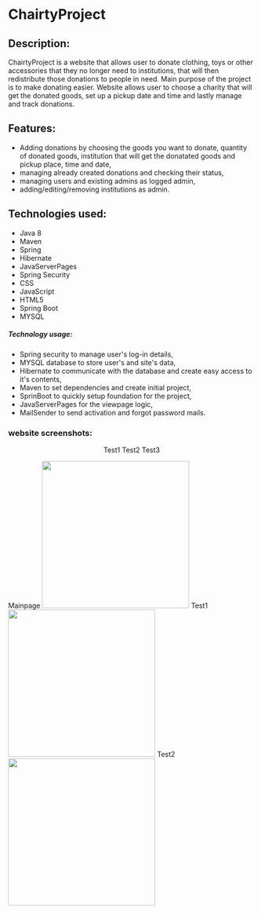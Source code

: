 # ChairtyProject

## Description:
ChairtyProject is a website that allows user to donate clothing, toys or other accessories that they no longer need to institutions, that will then redistribute those donations to people in need. Main purpose of the project is to make donating easier. Website allows user to choose a charity that will get the donated goods, set up a pickup date and time and lastly manage and track donations.

## Features:
- Adding donations by choosing the goods you want to donate, quantity of donated goods, institution that will get the donatated goods and pickup place, time and date,
- managing already created donations and checking their status,
- managing users and existing admins as logged admin,
- adding/editing/removing institutions as admin.

## Technologies used:
- Java 8
- Maven
- Spring
- Hibernate
- JavaServerPages
- Spring Security
- CSS
- JavaScript
- HTML5
- Spring Boot
- MYSQL

##### Technology usage:
- Spring security to manage user's log-in details,
- MYSQL database to store user's and site's data,
- Hibernate to communicate with the database and create easy access to it's contents,
- Maven to set dependencies and create initial project,
- SprinBoot to quickly setup foundation for the project,
- JavaServerPages for the viewpage logic,
- MailSender to send activation and forgot password mails.
### website screenshots:
<!-- 
<img src="https://user-images.githubusercontent.com/98467969/168393291-a25d891a-dd24-4661-a757-c98cbf38d88e.png" height="300" width="300">
<img src="https://user-images.githubusercontent.com/98467969/168393656-4420de6c-b244-439f-ad5e-d4894d0efbc2.png" height="300" width="300">
<img src="https://user-images.githubusercontent.com/98467969/168393700-b2cff253-6395-445b-aa77-eaacf77d7c4c.png" height="300" width="300">

 -->
<p align="center">
   Test1
   Test2
   Test3
   </p>
<p float="left">
 Mainpage
  <img src="https://user-images.githubusercontent.com/98467969/168393291-a25d891a-dd24-4661-a757-c98cbf38d88e.png" height="300 width="200" />
Test1                                                                                                                                          
  <img src="https://user-images.githubusercontent.com/98467969/168393656-4420de6c-b244-439f-ad5e-d4894d0efbc2.png" height="300 width="200" /> 
 Test2
  <img src="https://user-images.githubusercontent.com/98467969/168393700-b2cff253-6395-445b-aa77-eaacf77d7c4c.png" height="300 width="100" />
</p>
